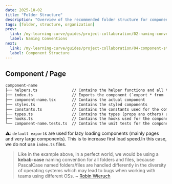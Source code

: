 ```yaml
---
date: 2025-10-02
title: "Folder Structure"
description: "Overview of the recommended folder structure for components and pages."
tags: [folder, structure, organization]
prev:
  link: /my-learning-curve/guides/project-collaboration/02-naming-conventions
  label: Naming Conventions
next:
  link: /my-learning-curve/guides/project-collaboration/04-component-structure
  label: Component Structure
---
```



## Component / Page

```txt
component-name
├── helpers.ts               // Contains the helper functions and all the other functions needed by the component
├── index.ts                 // Exports the component (`export * from './component-name'`)
├── component-name.tsx       // Contains the actual component
├── styles.ts                // Contains the styled components
├── constants.ts             // Contains the constants used for the component
├── types.ts                 // Contains the types (props ans others) used for the component
├── hooks.ts                 // Contains the hooks used for the component
└── component-name.tests.ts  // Contains the unit tests for the component (can also be located into a separate "__tests__" folder)
```

⚠️: `default export`s are used for lazy loading components (mainly pages and
very large components). This is to increase first load speed.In this case, we do
not use `index.ts` files.

> Like in the example above, in a perfect world, we would be using a
> **kebab-case** naming convention for all folders and files, because PascalCase
> named folders/files are handled differently in the diversity of operating
> systems which may lead to bugs when working with teams using different OSs.
> ~ [Robin Wieruch](https://www.robinwieruch.de/react-folder-structure/)
